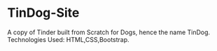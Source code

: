 # TinDog-Site
A copy of Tinder built from Scratch for Dogs, hence the name TinDog.
Technologies Used: HTML,CSS,Bootstrap.
